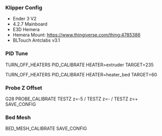 ### Klipper Config

* Ender 3 V2
* 4.2.7 Mainboard
* E3D Hemera
* Hemera Mount: https://www.thingiverse.com/thing:4785386
* BLTouch Antclabs v3.1


### PID Tune

TURN_OFF_HEATERS
PID_CALIBRATE HEATER=extruder TARGET=235

TURN_OFF_HEATERS
PID_CALIBRATE HEATER=heater_bed TARGET=60

### Probe Z Offset

G28
PROBE_CALIBRATE
TESTZ z=-5 / TESTZ z=- / TESTZ z=+
SAVE_CONFIG

### Bed Mesh

BED_MESH_CALIBRATE
SAVE_CONFIG
